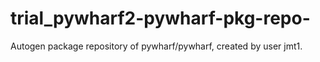 # trial_pywharf2-pywharf-pkg-repo-
Autogen package repository of pywharf/pywharf, created by user jmt1. 
